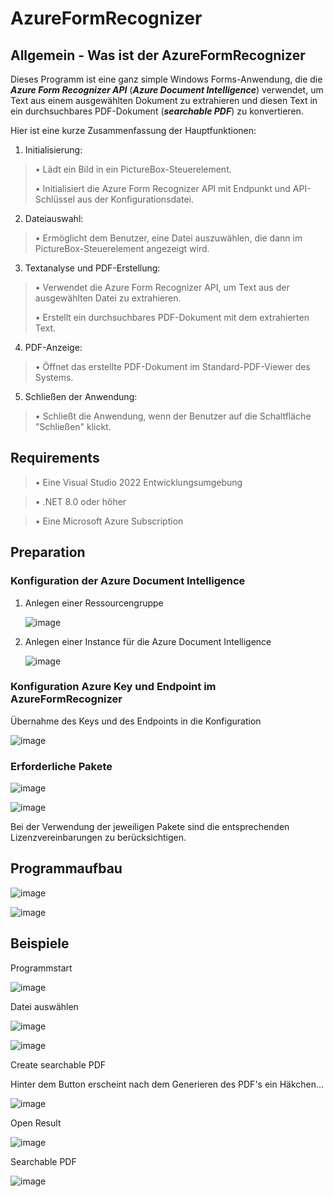 # AzureFormRecognizer

## Allgemein - Was ist der AzureFormRecognizer

Dieses Programm ist eine ganz simple Windows Forms-Anwendung, die die ***Azure Form Recognizer API*** (***Azure Document Intelligence***) verwendet, um Text aus einem ausgewählten Dokument zu extrahieren und diesen Text in ein durchsuchbares PDF-Dokument (***searchable PDF***) zu konvertieren.

Hier ist eine kurze Zusammenfassung der Hauptfunktionen:
1.	Initialisierung:
> •	Lädt ein Bild in ein PictureBox-Steuerelement.
> 
> •	Initialisiert die Azure Form Recognizer API mit Endpunkt und API-Schlüssel aus der Konfigurationsdatei.
2.	Dateiauswahl:
> •	Ermöglicht dem Benutzer, eine Datei auszuwählen, die dann im PictureBox-Steuerelement angezeigt wird.
3.	Textanalyse und PDF-Erstellung:
> •	Verwendet die Azure Form Recognizer API, um Text aus der ausgewählten Datei zu extrahieren.
> 
> •	Erstellt ein durchsuchbares PDF-Dokument mit dem extrahierten Text.
4.	PDF-Anzeige:
> •	Öffnet das erstellte PDF-Dokument im Standard-PDF-Viewer des Systems.
5.	Schließen der Anwendung:
> •	Schließt die Anwendung, wenn der Benutzer auf die Schaltfläche "Schließen" klickt.


## Requirements

> • Eine Visual Studio 2022 Entwicklungsumgebung

> • .NET 8.0 oder höher

> • Eine Microsoft Azure Subscription


## Preparation

### Konfiguration der Azure Document Intelligence

1. Anlegen einer Ressourcengruppe

   ![image](https://github.com/user-attachments/assets/a8b65b02-5dc0-4c0b-86ee-43c9b1eabbdb)

3. Anlegen einer Instance für die Azure Document Intelligence

   ![image](https://github.com/user-attachments/assets/0615a53d-a830-4120-a97f-19d324afdd52)

### Konfiguration Azure Key und Endpoint im AzureFormRecognizer

Übernahme des Keys und des Endpoints in die Konfiguration

   ![image](https://github.com/user-attachments/assets/b4ab57d9-3028-4c8b-aa33-b1556c22cf0d)

### Erforderliche Pakete

![image](https://github.com/user-attachments/assets/161094e6-859c-4361-8ef5-270a83f3a5a2)

![image](https://github.com/user-attachments/assets/3406bb88-b804-47d9-80e4-71b48ce225dd)

Bei der Verwendung der jeweiligen Pakete sind die entsprechenden Lizenzvereinbarungen zu berücksichtigen.


## Programmaufbau

![image](https://github.com/user-attachments/assets/3b112dbc-0f51-4f01-844a-64c0a4004b1c)

![image](https://github.com/user-attachments/assets/e9ed6af6-2ffa-4ccc-ae99-5e8929a645a3)


## Beispiele

Programmstart

![image](https://github.com/user-attachments/assets/079ea981-3943-48ef-92fe-f12f863702cf)

Datei auswählen

![image](https://github.com/user-attachments/assets/67edb1cc-1bc5-4a53-808b-d4dba06f7153)

![image](https://github.com/user-attachments/assets/a50474c3-b27c-4054-99ac-f473467ae4d0)

Create searchable PDF

Hinter dem Button erscheint nach dem Generieren des PDF's ein Häkchen...

![image](https://github.com/user-attachments/assets/2829f230-cc3e-48a9-a307-8401053ae356)

Open Result

![image](https://github.com/user-attachments/assets/913d7645-0b47-44ea-88bf-d2295055f40d)

Searchable PDF

![image](https://github.com/user-attachments/assets/6f61a23e-a914-4b9a-ae7a-ebf3a112c38d)


